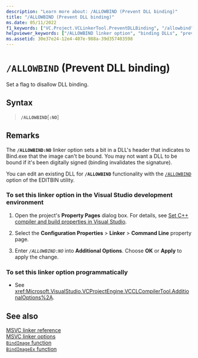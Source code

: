```yaml
---
description: "Learn more about: /ALLOWBIND (Prevent DLL binding)"
title: "/ALLOWBIND (Prevent DLL binding)"
ms.date: 05/11/2022
f1_keywords: ["VC.Project.VCLinkerTool.PreventDLLBinding", "/allowbind"]
helpviewer_keywords: ["/ALLOWBIND linker option", "binding DLLs", "preventing DLL binding", "ALLOWBIND linker option", "-ALLOWBIND linker option", "DLLs [C++], preventing binding"]
ms.assetid: 30e37e24-12e4-407e-988a-39d357403598
---
```

# `/ALLOWBIND` (Prevent DLL binding)

Set a flag to disallow DLL binding.

## Syntax

> **`/ALLOWBIND`**\[**`:NO`**]

## Remarks

The **`/ALLOWBIND:NO`** linker option sets a bit in a DLL's header that indicates to Bind.exe that the image can't be bound. You may not want a DLL to be bound if it's been digitally signed (binding invalidates the signature).

You can edit an existing DLL for **`/ALLOWBIND`** functionality with the [`/ALLOWBIND`](allowbind.md) option of the EDITBIN utility.

### To set this linker option in the Visual Studio development environment

1. Open the project's **Property Pages** dialog box. For details, see [Set C++ compiler and build properties in Visual Studio](../working-with-project-properties.md).

1. Select the **Configuration Properties** > **Linker** > **Command Line** property page.

1. Enter *`/ALLOWBIND:NO`* into **Additional Options**. Choose **OK** or **Apply** to apply the change.

### To set this linker option programmatically

- See <xref:Microsoft.VisualStudio.VCProjectEngine.VCCLCompilerTool.AdditionalOptions%2A>.

## See also

[MSVC linker reference](linking.md)\
[MSVC linker options](linker-options.md)\
[`BindImage` function](/windows/win32/api/imagehlp/nf-imagehlp-bindimage)\
[`BindImageEx` function](/windows/win32/api/imagehlp/nf-imagehlp-bindimageex)
